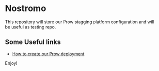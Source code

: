 # Nostromo

This repository will store our Prow stagging platform configuration and will be useful as testing repo.

## Some Useful links 

- [How to create our Prow deployment](docs/how-to-prow.md) 

Enjoy!
